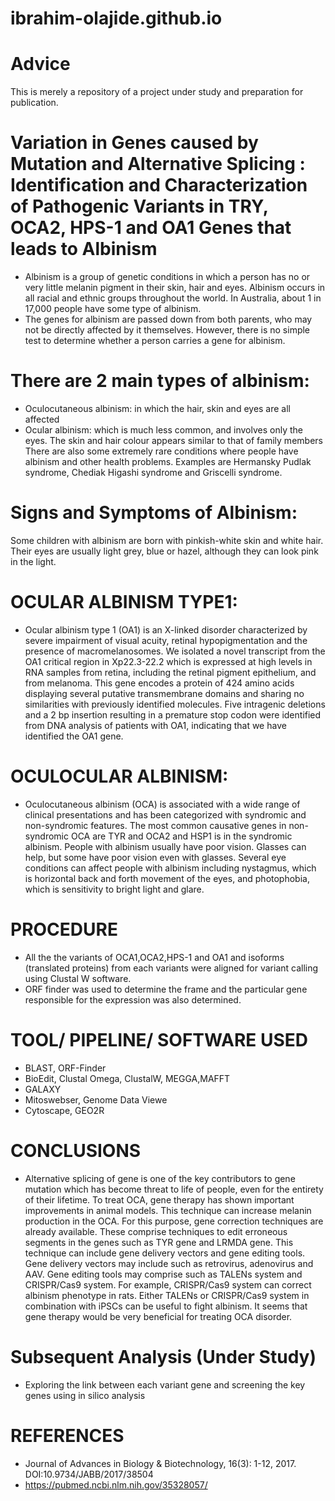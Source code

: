 # ibrahim-olajide.github.io
# Advice
This is merely a repository of a project under study and preparation for publication.

# Variation in Genes caused by Mutation and Alternative Splicing :  Identification and Characterization of Pathogenic Variants in TRY, OCA2, HPS-1 and OA1 Genes that leads to Albinism
* Albinism is a group of genetic conditions in which a person has no or very little melanin pigment in their skin, hair and eyes. Albinism occurs in all racial and ethnic groups throughout the world. In Australia, about 1 in 17,000 people have some type of albinism.
* The genes for albinism are passed down from both parents, who may not be directly affected by it themselves. However, there is no simple test to determine whether a person carries a gene for albinism.
# There are 2 main types of albinism:

* Oculocutaneous albinism: in which the hair, skin and eyes are all affected
* Ocular albinism: which is much less common, and involves only the eyes. The skin and hair colour appears similar to that of family members
There are also some extremely rare conditions where people have albinism and other health problems. Examples are Hermansky Pudlak syndrome, Chediak Higashi syndrome and Griscelli syndrome.

# Signs and Symptoms of Albinism:
Some children with albinism are born with pinkish-white skin and white hair. Their eyes are usually light grey, blue or hazel, although they can look pink in the light.

# OCULAR ALBINISM TYPE1:
* Ocular albinism type 1 (OA1) is an X-linked disorder characterized by severe impairment of visual acuity, retinal hypopigmentation and the presence of macromelanosomes. We isolated a novel transcript from the OA1 critical region in Xp22.3-22.2 which is expressed at high levels in RNA samples from retina, including the retinal pigment epithelium, and from melanoma. This gene encodes a protein of 424 amino acids displaying several putative transmembrane domains and sharing no similarities with previously identified molecules. Five intragenic deletions and a 2 bp insertion resulting in a premature stop codon were identified from DNA analysis of patients with OA1, indicating that we have identified the OA1 gene.

# OCULOCULAR ALBINISM:
* Oculocutaneous albinism (OCA) is associated with a wide range of clinical presentations and has been categorized with syndromic and non-syndromic features. The most common causative genes in non-syndromic OCA are TYR and OCA2 and HSP1 is in the syndromic albinism.
People with albinism usually have poor vision. Glasses can help, but some have poor vision even with glasses. Several eye conditions can affect people with albinism including nystagmus, which is horizontal back and forth movement of the eyes, and photophobia, which is sensitivity to bright light and glare.

# PROCEDURE
* All the the variants of OCA1,OCA2,HPS-1 and OA1 and isoforms (translated proteins) from each variants were aligned for variant calling using Clustal W software.
* ORF finder was used to determine the frame and the particular gene responsible for the expression was also determined.

# TOOL/ PIPELINE/ SOFTWARE USED
* BLAST, ORF-Finder
* BioEdit, Clustal Omega, ClustalW, MEGGA,MAFFT
* GALAXY
* Mitoswebser, Genome Data Viewe
* Cytoscape, GEO2R

# CONCLUSIONS 
* Alternative splicing of gene is one of the key contributors to gene mutation which has become threat to life of people, even for the entirety of their lifetime. To treat OCA, gene therapy has shown important improvements in animal models. This technique can increase melanin production in the OCA. For this purpose, gene correction techniques are already available. These comprise techniques to edit erroneous segments in the genes such as TYR gene and LRMDA gene. This technique can include gene delivery vectors and gene editing tools. Gene delivery vectors may include such as retrovirus, adenovirus and AAV. Gene editing tools may comprise such as TALENs system and CRISPR/Cas9 system. For example, CRISPR/Cas9 system can correct albinism phenotype in rats. Either TALENs or CRISPR/Cas9 system in combination with iPSCs can be useful to fight albinism. It seems that gene therapy would be very beneficial for treating OCA disorder.
# Subsequent Analysis (Under Study)
* Exploring the link between each variant gene and screening the key genes using in silico analysis

# REFERENCES
* Journal of Advances in Biology & Biotechnology, 16(3): 1-12, 2017. DOI:10.9734/JABB/2017/38504
* https://pubmed.ncbi.nlm.nih.gov/35328057/
